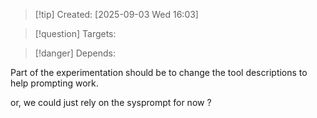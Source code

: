 
>[!tip] Created: [2025-09-03 Wed 16:03]

>[!question] Targets: 

>[!danger] Depends: 

Part of the experimentation should be to change the tool descriptions to help prompting work.

or, we could just rely on the sysprompt for now ?